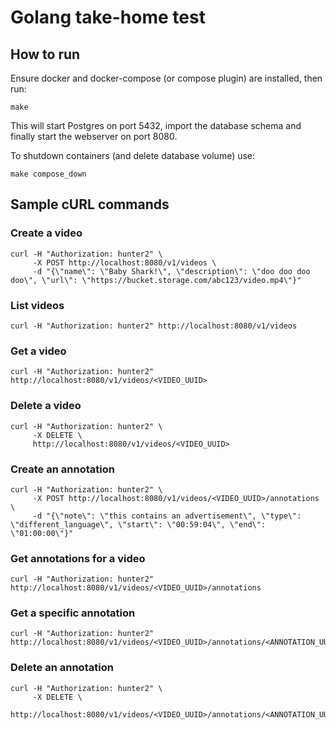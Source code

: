 # Golang take-home test

## How to run

Ensure docker and docker-compose (or compose plugin) are installed, then run:

```
make
```

This will start Postgres on port 5432, import the database schema and finally start the webserver on port 8080.

To shutdown containers (and delete database volume) use:

```
make compose_down
```

## Sample cURL commands

### Create a video

```
curl -H "Authorization: hunter2" \
     -X POST http://localhost:8080/v1/videos \
     -d "{\"name\": \"Baby Shark!\", \"description\": \"doo doo doo doo\", \"url\": \"https://bucket.storage.com/abc123/video.mp4\"}"
```

### List videos

```
curl -H "Authorization: hunter2" http://localhost:8080/v1/videos
```

### Get a video

```
curl -H "Authorization: hunter2" http://localhost:8080/v1/videos/<VIDEO_UUID>
```

### Delete a video

```
curl -H "Authorization: hunter2" \
     -X DELETE \
     http://localhost:8080/v1/videos/<VIDEO_UUID>
```

### Create an annotation

```
curl -H "Authorization: hunter2" \
     -X POST http://localhost:8080/v1/videos/<VIDEO_UUID>/annotations \
     -d "{\"note\": \"this contains an advertisement\", \"type\": \"different_language\", \"start\": \"00:59:04\", \"end\": \"01:00:00\"}"
```

### Get annotations for a video

```
curl -H "Authorization: hunter2" http://localhost:8080/v1/videos/<VIDEO_UUID>/annotations
```

### Get a specific annotation

```
curl -H "Authorization: hunter2" http://localhost:8080/v1/videos/<VIDEO_UUID>/annotations/<ANNOTATION_UUID>
```

### Delete an annotation

```
curl -H "Authorization: hunter2" \
     -X DELETE \
     http://localhost:8080/v1/videos/<VIDEO_UUID>/annotations/<ANNOTATION_UUID>
```
